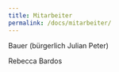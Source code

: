 ```yaml
---
title: Mitarbeiter
permalink: /docs/mitarbeiter/
---
```




Bauer (bürgerlich Julian Peter)

Rebecca Bardos

